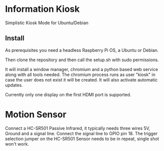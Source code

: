 # Information Kiosk

Simplistic Kiosk Mode for Ubuntu/Debian

## Install

As prerequisites you need a headless Raspberry Pi OS, a Ubuntu or Debian.

Then clone the repository and then call the setup.sh with sudo permissions.

It will install a window manager, chromium and a python based web service along with all tools needed.
The chromium process runs as user "kiosk" in case the user does not exist it will be created.
It will also activate automatic updates.

Currently only one display on the first HDMI port is supported.

# Motion Sensor 

Connect a HC-SR501 Passive Infrared, it typically needs three wires 5V, Ground and a signal line. Connect the signal line to GPIO pin 18. The trigger selection jumper on the HC-SR501 Sensor needs to be in repeat, single shot won't work.

